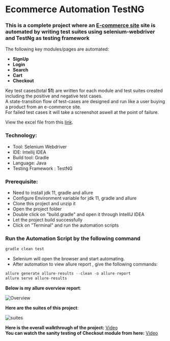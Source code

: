 # Ecommerce Automation TestNG

### This is a complete project where an [E-commerce site](http://automationpractice.com/) site is automated by writing test suites using selenium-webdriver and TestNg as testing framework

The following key modules/pages are automated:


- **SignUp**
- **Login**
- **Search**
- **Cart**
- **Checkout**</br>

Key test cases(total **51**) are written for each module and test suites created including the positive and negative test cases.</br>A state-transition flow of test-cases are designed and run like a user buying a product from an e-commerce site.</br>
For failed test cases it will take a screenshot aswell at the point of failure.

View the excel file from this [link](https://cutt.ly/oNogWmX).

### Technology: </br>

- Tool: Selenium Webdriver
- IDE: Intellij IDEA
- Build tool: Gradle
- Language: Java
- Testing Framework : TestNG

### Prerequisite: </br>

- Need to install jdk 11, gradle and allure
- Configure Environment variable for jdk 11, gradle and allure
- Clone this project and unzip it
- Open the project folder
- Double click on "build.gradle" and open it through IntellIJ IDEA
- Let the project build successfully
- Click on "Terminal" and run the automation scripts

### Run the Automation Script by the following command

```java
gradle clean test
```

- Selenium will open the browser and start automating.
- After automation to view allure report , give the following commands:

```java
allure generate allure-results --clean -o allure-report
allure serve allure-results
```

**Below is my allure overview report**:

![Overview](https://user-images.githubusercontent.com/55280106/185918375-8ac0df03-ee09-4215-a6df-ecdbcf9fd5cd.png)

**Here are the suites of this project**:

![suites](https://user-images.githubusercontent.com/55280106/185918539-c40ea3e9-dd3f-4e56-b223-adcf80fcbf25.png)

**Here is the overall walkthrough of the project:** [Video](https://drive.google.com/file/d/1fx4bMzsdBhugkUjqPKAI1z9UCwFo8W_-/view?usp=sharing)</br>
**You can watch the sanity testing of Checkout module from here:** [Video](https://drive.google.com/file/d/1nsk8-EKik-BnvjvH4mSwOwV7COD7dsas/view?usp=sharing)
